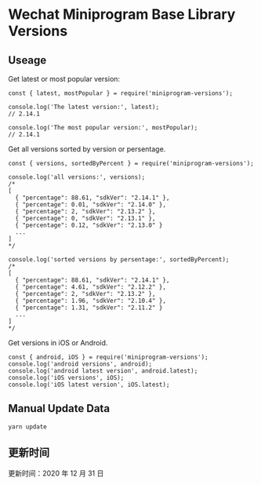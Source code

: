 
# Wechat Miniprogram Base Library Versions

## Useage

Get latest or most popular version:

```;
const { latest, mostPopular } = require('miniprogram-versions');

console.log('The latest version:', latest);
// 2.14.1

console.log('The most popular version:', mostPopular);
// 2.14.1

```

Get all versions sorted by version or persentage.

```
const { versions, sortedByPercent } = require('miniprogram-versions');

console.log('all versions:', versions);
/*
[
  { "percentage": 88.61, "sdkVer": "2.14.1" },
  { "percentage": 0.01, "sdkVer": "2.14.0" },
  { "percentage": 2, "sdkVer": "2.13.2" },
  { "percentage": 0, "sdkVer": "2.13.1" },
  { "percentage": 0.12, "sdkVer": "2.13.0" }
  ...
]
*/

console.log('sorted versions by persentage:', sortedByPercent);
/*
[
  { "percentage": 88.61, "sdkVer": "2.14.1" },
  { "percentage": 4.61, "sdkVer": "2.12.2" },
  { "percentage": 2, "sdkVer": "2.13.2" },
  { "percentage": 1.96, "sdkVer": "2.10.4" },
  { "percentage": 1.31, "sdkVer": "2.11.2" }
  ...
]
*/
```

Get versions in iOS or Android.

```
const { android, iOS } = require('miniprogram-versions');
console.log('android versions', android);
console.log('android latest version', android.latest);
console.log('iOS versions', iOS);
console.log('iOS latest version', iOS.latest);
```

## Manual Update Data

```
yarn update
```

## 更新时间

更新时间：2020 年 12 月 31 日
